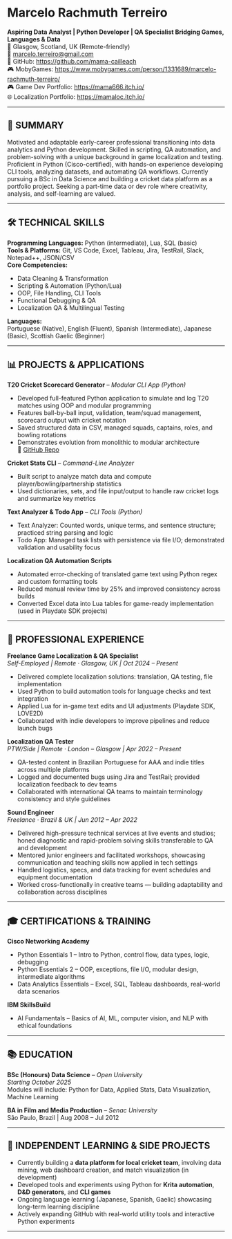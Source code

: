 # Marcelo Rachmuth Terreiro
**Aspiring Data Analyst | Python Developer | QA Specialist Bridging Games, Languages & Data**  
📍 Glasgow, Scotland, UK (Remote-friendly)  
📧 marcelo.terreiro@gmail.com  
🔗 GitHub: https://github.com/mama-cailleach  
🎮 MobyGames: https://www.mobygames.com/person/1331689/marcelo-rachmuth-terreiro/  
🎮 Game Dev Portfolio: https://mama666.itch.io/  
🌐 Localization Portfolio: https://mamaloc.itch.io/  

---

## 🌟 SUMMARY
Motivated and adaptable early-career professional transitioning into data analytics and Python development. Skilled in scripting, QA automation, and problem-solving with a unique background in game localization and testing. Proficient in Python (Cisco-certified), with hands-on experience developing CLI tools, analyzing datasets, and automating QA workflows. Currently pursuing a BSc in Data Science and building a cricket data platform as a portfolio project. Seeking a part-time data or dev role where creativity, analysis, and self-learning are valued.

---

## 🛠 TECHNICAL SKILLS

**Programming Languages:** Python (intermediate), Lua, SQL (basic)  
**Tools & Platforms:** Git, VS Code, Excel, Tableau, Jira, TestRail, Slack, Notepad++, JSON/CSV  
**Core Competencies:**  
- Data Cleaning & Transformation  
- Scripting & Automation (Python/Lua)  
- OOP, File Handling, CLI Tools  
- Functional Debugging & QA  
- Localization QA & Multilingual Testing  

**Languages:**  
Portuguese (Native), English (Fluent), Spanish (Intermediate), Japanese (Basic), Scottish Gaelic (Beginner)

---

## 📊 PROJECTS & APPLICATIONS

**T20 Cricket Scorecard Generator** – *Modular CLI App (Python)*  
- Developed full-featured Python application to simulate and log T20 matches using OOP and modular programming  
- Features ball-by-ball input, validation, team/squad management, scorecard output with cricket notation  
- Saved structured data in CSV, managed squads, captains, roles, and bowling rotations  
- Demonstrates evolution from monolithic to modular architecture  
🔗 [GitHub Repo](https://github.com/mama-cailleach/python-courses/tree/main/cisco-python-essentials-2/scorecard-generator)

**Cricket Stats CLI** – *Command-Line Analyzer*  
- Built script to analyze match data and compute player/bowling/partnership statistics  
- Used dictionaries, sets, and file input/output to handle raw cricket logs and summarize key metrics  

**Text Analyzer & Todo App** – *CLI Tools (Python)*  
- Text Analyzer: Counted words, unique terms, and sentence structure; practiced string parsing and logic  
- Todo App: Managed task lists with persistence via file I/O; demonstrated validation and usability focus  

**Localization QA Automation Scripts**  
- Automated error-checking of translated game text using Python regex and custom formatting tools  
- Reduced manual review time by 25% and improved consistency across builds  
- Converted Excel data into Lua tables for game-ready implementation (used in Playdate SDK projects)

---

## 💼 PROFESSIONAL EXPERIENCE

**Freelance Game Localization & QA Specialist**  
*Self-Employed | Remote · Glasgow, UK | Oct 2024 – Present*  
- Delivered complete localization solutions: translation, QA testing, file implementation  
- Used Python to build automation tools for language checks and text integration  
- Applied Lua for in-game text edits and UI adjustments (Playdate SDK, LOVE2D)  
- Collaborated with indie developers to improve pipelines and reduce launch bugs  

**Localization QA Tester**  
*PTW/Side | Remote · London – Glasgow | Apr 2022 – Present*  
- QA-tested content in Brazilian Portuguese for AAA and indie titles across multiple platforms  
- Logged and documented bugs using Jira and TestRail; provided localization feedback to dev teams  
- Collaborated with international QA teams to maintain terminology consistency and style guidelines  

**Sound Engineer**  
*Freelance · Brazil & UK | Jun 2012 – Apr 2022*  
- Delivered high-pressure technical services at live events and studios; honed diagnostic and rapid-problem solving skills transferable to QA and development  
- Mentored junior engineers and facilitated workshops, showcasing communication and teaching skills now applied in tech settings  
- Handled logistics, specs, and data tracking for event schedules and equipment documentation  
- Worked cross-functionally in creative teams — building adaptability and collaboration across disciplines

---

## 🎓 CERTIFICATIONS & TRAINING

**Cisco Networking Academy**  
- Python Essentials 1 – Intro to Python, control flow, data types, logic, debugging  
- Python Essentials 2 – OOP, exceptions, file I/O, modular design, intermediate algorithms  
- Data Analytics Essentials – Excel, SQL, Tableau dashboards, real-world data scenarios  

**IBM SkillsBuild**  
- AI Fundamentals – Basics of AI, ML, computer vision, and NLP with ethical foundations  

---

## 📚 EDUCATION

**BSc (Honours) Data Science** – *Open University*  
*Starting October 2025*  
Modules will include: Python for Data, Applied Stats, Data Visualization, Machine Learning  

**BA in Film and Media Production** – *Senac University*  
São Paulo, Brazil | Aug 2008 – Jul 2012  

---

## 🧪 INDEPENDENT LEARNING & SIDE PROJECTS

- Currently building a **data platform for local cricket team**, involving data mining, web dashboard creation, and match visualization (in development)  
- Developed tools and experiments using Python for **Krita automation**, **D&D generators**, and **CLI games**  
- Ongoing language learning (Japanese, Spanish, Gaelic) showcasing long-term learning discipline  
- Actively expanding GitHub with real-world utility tools and interactive Python experiments

---
